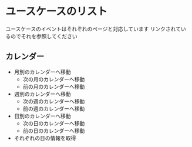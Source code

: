 # ユースケースのリスト
ユースケースのイベントはそれぞれのページと対応しています
リンクされているのでそれを参照してください

## カレンダー
- 月別のカレンダーへ移動
  - 次の月のカレンダーへ移動
  - 前の月のカレンダーへ移動
- 週別のカレンダーへ移動
  - 次の週のカレンダーへ移動
  - 前の週のカレンダーへ移動
- 日別のカレンダーへ移動
  - 次の日のカレンダーへ移動
  - 前の日のカレンダーへ移動
- それぞれの日の情報を取得